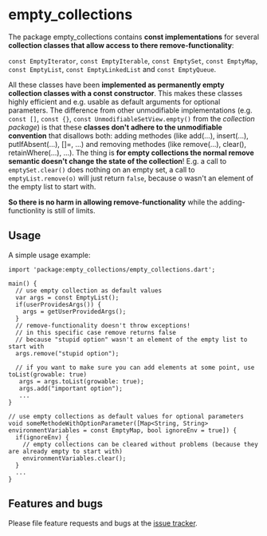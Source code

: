 # empty_collections

The package empty_collections contains **const implementations** for several **collection classes that allow access
to there remove-functionality**:

`const EmptyIterator`, `const EmptyIterable`, `const EmptySet`, `const EmptyMap`, `const EmptyList`,
`const EmptyLinkedList` and `const EmptyQueue`.

All these classes have been **implemented as permanently empty collection classes with a const constructor**.
This makes these classes highly efficient and e.g. usable as default arguments for optional parameters.
The difference from other unmodifiable implementations (e.g. `const []`, `const {}`, `const UnmodifiableSetView.empty()`
from the *collection package*) is that these **classes don't adhere to the unmodifiable convention** that disallows
both: adding methodes (like add(...), insert(...), putIfAbsent(...), []=, ...) and 
removing methodes (like remove(...), clear(), retainWhere(...), ...).
The thing is **for empty collections the normal remove semantic doesn't change the state of the collection**!
E.g. a call to `emptySet.clear()` does nothing on an empty set,
a call to `emptyList.remove(o)` will just return `false`, because o wasn't an element of the empty list to start with.

**So there is no harm in allowing remove-functionality** while the adding-functionlity is still of limits.

## Usage

A simple usage example:

    import 'package:empty_collections/empty_collections.dart';

    main() {
      // use empty collection as default values
      var args = const EmptyList();
      if(userProvidesArgs()) {
        args = getUserProvidedArgs();
      }
      // remove-functionality doesn't throw exceptions!
      // in this specific case remove returns false
      // because "stupid option" wasn't an element of the empty list to start with
      args.remove("stupid option");
      
      // if you want to make sure you can add elements at some point, use toList(growable: true)
       args = args.toList(growable: true);
       args.add("important option");
       ...
    }
    
    // use empty collections as default values for optional parameters
    void someMethodeWithOptionParameter([Map<String, String> environmentVariables = const EmptyMap, bool ignoreEnv = true]) {
      if(ignoreEnv) {
        // empty collections can be cleared without problems (because they are already empty to start with)
        environmentVariables.clear();
      }
      ...
    }

## Features and bugs

Please file feature requests and bugs at the [issue tracker](https://github.com/simon-void/empty_collections/issues).
